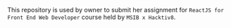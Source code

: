 This repository is used by owner to submit her assignment for `ReactJS for Front End Web Developer` course held by `MSIB x Hacktiv8`.